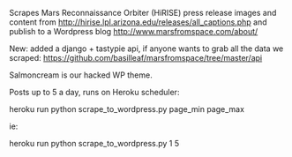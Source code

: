 Scrapes Mars Reconnaissance Orbiter (HiRISE) press release images and content from http://hirise.lpl.arizona.edu/releases/all_captions.php and publish to a Wordpress blog http://www.marsfromspace.com/about/

New: added a django + tastypie api, if anyone wants to grab all the data we scraped:
<https://github.com/basilleaf/marsfromspace/tree/master/api>

Salmoncream is our hacked WP theme.

Posts up to 5 a day, runs on Heroku scheduler:

heroku run python scrape_to_wordpress.py page_min page_max

ie:

heroku run python scrape_to_wordpress.py 1 5
